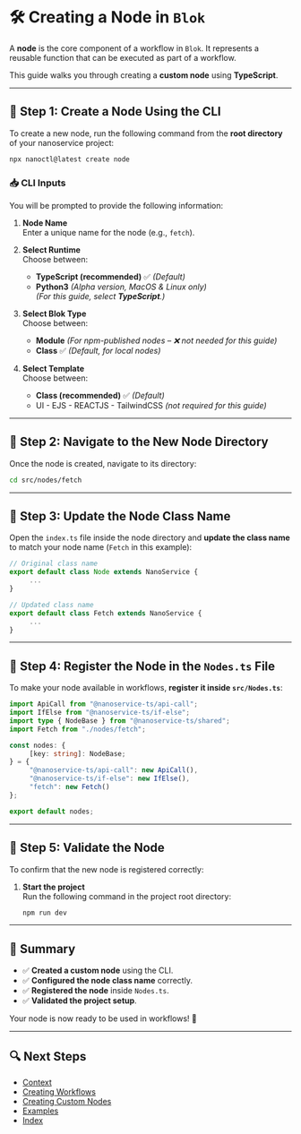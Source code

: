 # 🛠 Creating a Node in `Blok`

A **node** is the core component of a workflow in `Blok`. It represents a reusable function that can be executed as part of a workflow.

This guide walks you through creating a **custom node** using **TypeScript**.

---

## 📌 Step 1: Create a Node Using the CLI

To create a new node, run the following command from the **root directory** of your nanoservice project:

```bash
npx nanoctl@latest create node
```

### 📥 CLI Inputs

You will be prompted to provide the following information:

1. **Node Name**  
    Enter a unique name for the node (e.g., `fetch`).

2. **Select Runtime**  
    Choose between:
    - **TypeScript (recommended)** ✅ *(Default)*
    - **Python3** *(Alpha version, MacOS & Linux only)*  
    *(For this guide, select **TypeScript**.)*

3. **Select Blok Type**  
    Choose between:
    - **Module** *(For npm-published nodes – ❌ not needed for this guide)*
    - **Class** ✅ *(Default, for local nodes)*

4. **Select Template**  
    Choose between:
    - **Class (recommended)** ✅ *(Default)*
    - UI - EJS - REACTJS - TailwindCSS *(not required for this guide)*

---

## 📌 Step 2: Navigate to the New Node Directory

Once the node is created, navigate to its directory:

```bash
cd src/nodes/fetch
```

---

## 📌 Step 3: Update the Node Class Name

Open the `index.ts` file inside the node directory and **update the class name** to match your node name (`Fetch` in this example):

```typescript
// Original class name
export default class Node extends NanoService {
     ...
}

// Updated class name
export default class Fetch extends NanoService {
     ...
}
```

---

## 📌 Step 4: Register the Node in the `Nodes.ts` File

To make your node available in workflows, **register it inside `src/Nodes.ts`**:

```typescript
import ApiCall from "@nanoservice-ts/api-call";
import IfElse from "@nanoservice-ts/if-else";
import type { NodeBase } from "@nanoservice-ts/shared";
import Fetch from "./nodes/fetch";

const nodes: {
     [key: string]: NodeBase;
} = {
     "@nanoservice-ts/api-call": new ApiCall(),
     "@nanoservice-ts/if-else": new IfElse(),
     "fetch": new Fetch()
};

export default nodes;
```

---

## 📌 Step 5: Validate the Node

To confirm that the new node is registered correctly:

1. **Start the project**  
    Run the following command in the project root directory:

    ```bash
    npm run dev
    ```

---

## 🎯 Summary

- ✅ **Created a custom node** using the CLI.  
- ✅ **Configured the node class name** correctly.  
- ✅ **Registered the node** inside `Nodes.ts`.  
- ✅ **Validated the project setup**.

Your node is now ready to be used in workflows! 🎉

---

## 🔍 Next Steps

- [Context](../Core_Concepts/Context.md)
- [Creating Workflows](../CLI_Commands/Create_Workflow.md)  
- [Creating Custom Nodes](../CLI_Commands/Create_Node.md)  
- [Examples](../examples.md)
- [Index](../index.md)
